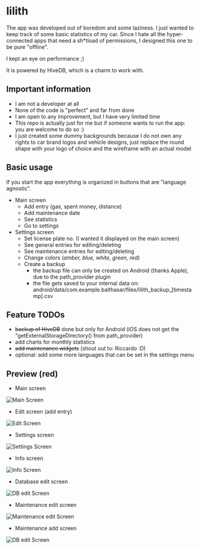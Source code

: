 # lilith

The app was developed out of boredom and some laziness. I just wanted to keep track of some basic statistics of my car.
Since I hate all the hyper-connected apps that need a sh*tload of permissions, I designed this one to be pure "offline".

I kept an eye on performance ;)

It is powered by HiveDB, which is a charm to work with.

## Important information

 - I am not a developer at all
 - None of the code is "perfect" and far from done
 - I am open to any improvement, but I have very limited time
 - This repo is actually just for me but if someone wants to run the app: you are welcome to do so :)
 - I just created some dummy backgrounds because I do not own any rights to car brand logos and vehicle designs, just replace the round shape with your logo of choice and the wireframe with an actual model

## Basic usage

If you start the app everything is organized in buttons that are "language agnostic".

- Main screen
  -  Add entry (gas, spent money, distance)
  - Add maintenance date
  - See statistics
  - Go to settings
- Settings screen
  - Set license plate no. (I wanted it displayed on the main screen)
  - See general entries for editing/deleting
  - See maintenance entries for editing/deleting
  - Change colors (_amber, blue, white, green, red_)
  - Create a backup
    - the backup file can only be created on Android (thanks Apple), due to the path_provider plugin
    - the file gets saved to your internal data on: android/data/com.example.balthasar/files/lilith_backup_[timestamp].csv

## Feature TODOs

- ~~backup of HiveDB~~ done but only for Android (iOS does not get the "getExternalStorageDirectory() from path_provider)
- add charts for monthly statistics
- ~~add maintenance widgets~~ (shout out to: Riccardo :D)
- optional: add some more languages that can be set in the settings menu

## Preview (red)

- Main screen

![Main Screen](screenshots/main-screen.png)

 - Edit screen (add entry)

![Edit Screen](screenshots/entry-screen.png)

- Settings screen

![Settings Screen](screenshots/settings-screen.png)

 - Info screen

 ![Info Screen](screenshots/info-screen.png)

 - Database edit screen

 ![DB edit Screen](screenshots/edit-db-screen.png)

 - Maintenance edit screen

 ![Maintenance edit Screen](screenshots/maint-list.png)

 - Maintenance add screen

 ![DB edit Screen](screenshots/maintenance.png)